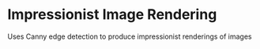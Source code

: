 # Impressionist Image Rendering
Uses Canny edge detection to produce impressionist renderings of images
